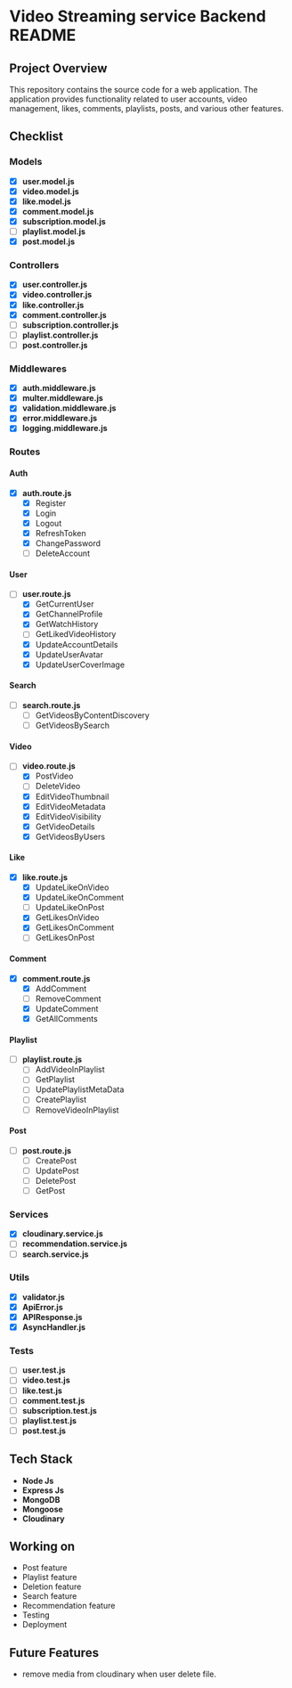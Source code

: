 # Video Streaming service Backend README

## Project Overview

This repository contains the source code for a web application. The application provides functionality related to user accounts, video management, likes, comments, playlists, posts, and various other features.

## Checklist

### Models

- [x] **user.model.js**
- [x] **video.model.js**
- [x] **like.model.js**
- [x] **comment.model.js**
- [x] **subscription.model.js**
- [ ] **playlist.model.js**
- [x] **post.model.js**

### Controllers

- [x] **user.controller.js**
- [x] **video.controller.js**
- [x] **like.controller.js**
- [x] **comment.controller.js**
- [ ] **subscription.controller.js**
- [ ] **playlist.controller.js**
- [ ] **post.controller.js**

### Middlewares

- [x] **auth.middleware.js**
- [x] **multer.middleware.js**
- [x] **validation.middleware.js**
- [x] **error.middleware.js**
- [x] **logging.middleware.js**

### Routes

#### Auth

- [x] **auth.route.js**
  - [x] Register
  - [x] Login
  - [x] Logout
  - [x] RefreshToken
  - [x] ChangePassword
  - [ ] DeleteAccount

#### User

- [ ] **user.route.js**
  - [x] GetCurrentUser
  - [x] GetChannelProfile
  - [x] GetWatchHistory
  - [ ] GetLikedVideoHistory
  - [x] UpdateAccountDetails
  - [x] UpdateUserAvatar
  - [x] UpdateUserCoverImage

#### Search

- [ ] **search.route.js**
  - [ ] GetVideosByContentDiscovery
  - [ ] GetVideosBySearch

#### Video

- [ ] **video.route.js**
  - [x] PostVideo
  - [ ] DeleteVideo
  - [x] EditVideoThumbnail
  - [x] EditVideoMetadata
  - [x] EditVideoVisibility
  - [x] GetVideoDetails
  - [x] GetVideosByUsers

#### Like

- [x] **like.route.js**
  - [x] UpdateLikeOnVideo
  - [x] UpdateLikeOnComment
  - [ ] UpdateLikeOnPost
  - [x] GetLikesOnVideo
  - [x] GetLikesOnComment
  - [ ] GetLikesOnPost

#### Comment

- [x] **comment.route.js**
  - [x] AddComment
  - [ ] RemoveComment
  - [x] UpdateComment
  - [x] GetAllComments

#### Playlist

- [ ] **playlist.route.js**
  - [ ] AddVideoInPlaylist
  - [ ] GetPlaylist
  - [ ] UpdatePlaylistMetaData
  - [ ] CreatePlaylist
  - [ ] RemoveVideoInPlaylist

#### Post

- [ ] **post.route.js**
  - [ ] CreatePost
  - [ ] UpdatePost
  - [ ] DeletePost
  - [ ] GetPost

### Services

- [x] **cloudinary.service.js**
- [ ] **recommendation.service.js**
- [ ] **search.service.js**

### Utils

- [x] **validator.js**
- [x] **ApiError.js**
- [x] **APIResponse.js**
- [x] **AsyncHandler.js**

### Tests

- [ ] **user.test.js**
- [ ] **video.test.js**
- [ ] **like.test.js**
- [ ] **comment.test.js**
- [ ] **subscription.test.js**
- [ ] **playlist.test.js**
- [ ] **post.test.js**

## Tech Stack

- **Node Js**
- **Express Js**
- **MongoDB**
- **Mongoose**
- **Cloudinary**

## Working on

- Post feature
- Playlist feature
- Deletion feature
- Search feature
- Recommendation feature
- Testing
- Deployment

## Future Features

- remove media from cloudinary when user delete file.
